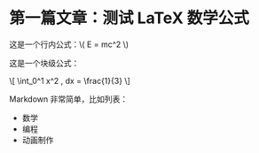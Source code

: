 # 第一篇文章：测试 LaTeX 数学公式

这是一个行内公式：\\( E = mc^2 \\)

这是一个块级公式：

\\[
\int_0^1 x^2 \, dx = \frac{1}{3}
\\]

Markdown 非常简单，比如列表：

- 数学
- 编程
- 动画制作

